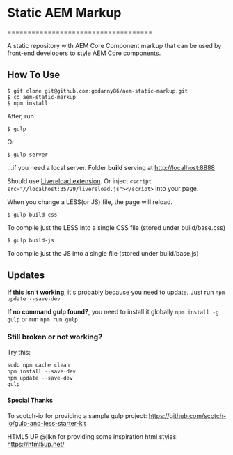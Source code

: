 # Static AEM Markup
====================================

A static repository with AEM Core Component markup that can be used by front-end developers to style AEM Core components.

## How To Use

    $ git clone git@github.com:godanny86/aem-static-markup.git
    $ cd aem-static-markup
    $ npm install
    
After, run

    $ gulp
    
Or 

    $ gulp server
    
...if you need a local server. Folder **build** serving at [http://localhost:8888](http://localhost:8888)

Should use [Livereload extension](http://livereload.com/extensions/). Or inject `<script src="//localhost:35729/livereload.js"></script>` into your page.

When you change a LESS(or JS) file, the page will reload.

	$ gulp build-css 

To compile just the LESS into a single CSS file (stored under build/base.css)

	$ gulp build-js 

To compile just the JS into a single file (stored under build/base.js)

## Updates

**If this isn't working**, it's probably because you need to update. Just run `npm update --save-dev`

**If no command gulp found?**, you need to install it globally `npm install -g gulp` or run `npm run gulp`

### Still broken or not working?

Try this:

```javascript
sudo npm cache clean
npm install --save-dev
npm update --save-dev
gulp
```



#### Special Thanks

To scotch-io for providing a sample gulp project: https://github.com/scotch-io/gulp-and-less-starter-kit

HTML5 UP @jlkn for providing some inspiration html styles: https://html5up.net/
